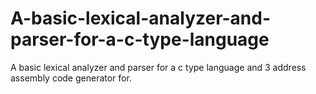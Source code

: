 # A-basic-lexical-analyzer-and-parser-for-a-c-type-language
A basic lexical analyzer and parser for a c type language and 3 address assembly code generator for.
